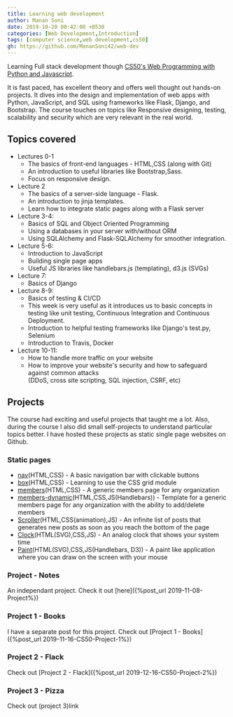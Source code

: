 ```yaml
---
title: Learning web development
author: Manan Soni
date: 2019-10-20 00:42:00 +0530
categories: [Web Development,Introduction]
tags: [computer science,web development,cs50]
gh: https://github.com/MananSoni42/web-dev
---
```


Learning Full stack development though [CS50's Web Programming with Python and Javascript](https://www.youtube.com/watch?v=EOZDjqwvVG8&list=PLhQjrBD2T382hIW-IsOVuXP1uMzEvmcE5&index=1).

It is fast paced, has excellent theory and offers well thought out hands-on projects. It dives into the design and implementation of web apps with Python, JavaScript, and SQL using frameworks like Flask, Django, and Bootstrap. The course touches on topics like Responsive designing, testing, scalability and security which are very relevant in the real world.

## Topics covered
* Lectures 0-1
  * The basics of front-end languages - HTML,CSS (along with Git)
  * An introduction to useful libraries like Bootstrap,Sass.
  * Focus on responsive design.
* Lecture 2
  * The basics of a server-side language - Flask.
  * An introduction to jinja templates.
  * Learn how to integrate static pages along with a Flask server
* Lecture 3-4:
  * Basics of SQL and Object Oriented Programming
  * Using a databases in your server with/without ORM
  * Using SQLAlchemy and Flask-SQLAlchemy for smoother integration.
* Lecture 5-6:
  * Introduction to JavaScript
  * Building single page apps
  * Useful JS libraries like handlebars.js (templating), d3.js (SVGs)
* Lecture 7:
  * Basics of Django
* Lecture 8-9:
  * Basics of testing & CI/CD
  * This week is very useful as it introduces us to basic concepts in testing like unit testing, Continuous Integration and Continuous Deployment.
  * Introduction to helpful testing frameworks like Django's test.py, Selenium
  * Introduction to Travis, Docker
* Lecture 10-11:
  * How to handle more traffic on your website
  * How to improve your website's security and how to safeguard against common attacks  
  (DDoS, cross site scripting, SQL injection, CSRF, etc)  

## Projects
The course had exciting and useful projects that taught me a lot. Also, during the course I also did small self-projects to understand particular topics better. I have hosted these projects as static single page websites on Github.

### Static pages
* [nav](https://manansoni42.github.io/web-dev/frontend/nav.html)(HTML,CSS) - A basic navigation bar with clickable buttons
* [box](https://manansoni42.github.io/web-dev/frontend/box.html)(HTML,CSS) - Learning to use the CSS grid module
* [members](https://manansoni42.github.io/web-dev/frontend/members.html)(HTML,CSS) - A generic members page for any organization
* [members-dynamic](https://manansoni42.github.io/web-dev/frontend/members-dynamic.html)(HTML,CSS,JS(Handlebars)) - Template for a generic members page for any organization with the ability to add/delete members
* [Scroller](https://manansoni42.github.io/web-dev/frontend/inf_scroll.html)(HTML,CSS(animation),JS) - An infinite list of posts that generates new posts as soon as you reach the bottom of the page
* [Clock](https://manansoni42.github.io/web-dev/frontend/clock.html)(HTML(SVG),CSS,JS) - An analog clock that shows your system time
* [Paint](https://manansoni42.github.io/web-dev/frontend/paint.html)(HTML(SVG),CSS,JS(Handlebars, D3)) - A paint like application where you can draw on the screen with your mouse

### Project - Notes
An independant project. Check it out [here]({%post_url 2019-11-08-Project%})
### Project 1 - Books
I have a separate post for this project. Check out [Project 1 - Books]({%post_url 2019-11-16-CS50-Project-1%})
### Project 2 - Flack
Check out [Project 2 - Flack]({%post_url 2019-12-16-CS50-Project-2%})
### Project 3 - Pizza
Check out (project 3)link
